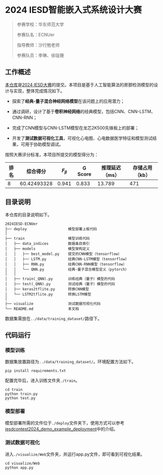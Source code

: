 # 2024 IESD智能嵌入式系统设计大赛

> 参赛学校：华东师范大学
>
> 参赛队名：ECNUer
> 
> 指导教师：沙行勉老师
> 
> 参赛队员：李琳、徐珑珊

## 工作概述

[本仓库](https://github.com/lin772021/IESD-CONTEST-TF)是[2024 IESD大赛](https://iesdcontest.github.io/iesd-2024/index.html)的提交。本项目是基于人工智能算法的房颤检测模型的设计与实现，整体完成情况如下。

- 探索了**经典-量子混合神经网络模型**在该问题上的应用潜力；

- 通过调研，设计了基于**卷积神经网络**的经典模型，包括CNN、CNN-LSTM、CNN-RNN；

- 完成了CNN模型与CNN-LSTM模型在龙芯2K500先锋板上的部署；

- 开发了**测试数据可视化工具**，可视化心电图、心电数据医学特征和模型测试结果，可用于协助模型调试。

按照大赛评分标准，本项目所提交的模型得分为：

| 排名   | 综合得分   | $F_\beta$   | G Score   | 推理延迟（ms）   | 存储占用（kb）   |
|-------|-------|-------|-------|-------|-------|
| 8 | 60.42493328 | 0.941 | 0.833 | 13.789 | 471 |

## 目录说明

本仓库的目录说明如下。

```
2024IESD-ECNUer
├── deploy                   模型部署上板代码
│
├── train                    模型训练代码
│   ├── data_indices         数据条目索引
│   ├── models               模型架构定义
│   │   ├── best_model.py    提交的CNN模型（tensorflow）
│   │   ├── LSTM.py          经典CNN-LSTM模型（tensorflow）
│   │   ├── RNN.py           经典CNN-RNN模型（tensorflow）
│   │   └── QNN.py           经典-量子混合模型定义（pytorch）
│   │
│   ├── train(_QNN).py       训练经典（量子）模型的代码
│   ├── test(_QNN).py        测试经典（量子）模型的代码
│   ├── keras2tflite.py      转换CNN模型
│   └── LSTM2tflite.py       转换LSTM模型
│
├── visualize                测试数据可视化代码
└── README.md                本文档
```

数据集需放在`../data/training_dataset/`路径下。

## 代码运行

### 模型训练

数据集放置路径为`../data/training_dataset/`。环境配置方法如下。

    pip install requirements.txt

配置完毕后，进入训练文件夹`./train`。

    cd train 
    python train.py
    python test.py

### 模型部署

模型部署所需的文件位于`./deploy`文件夹下，使用方式可以参考[iesdcontest2024_demo_example_deployment](https://github.com/iesdcontest/iesdcontest2024_demo_example_deployment)中的介绍。

### 测试数据可视化

进入`./visualize/Web`文件夹，并运行app.py文件，即可看到可视化结果。

```
cd visualize/Web
python app.py
```
